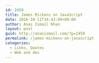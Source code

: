 ```yaml
---
id: 2459
title: James Mickens on JavaScript
date: 2016-10-11T16:43:09+00:00
author: Anas Ismail Khan
layout: post
guid: http://anasismail.com/?p=2459
permalink: /james-mickens-on-javascript
categories:
  - Links, Quotes
  - Web and dev
---
```

